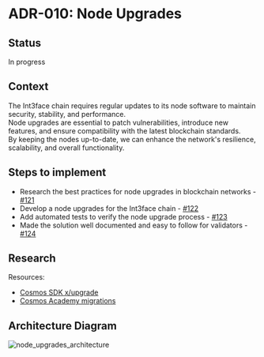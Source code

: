 # ADR-010: Node Upgrades

## Status

In progress

## Context

The Int3face chain requires regular updates to its node software to maintain security, stability, and performance. \
Node upgrades are essential to patch vulnerabilities, introduce new features, and ensure compatibility with the latest blockchain standards. \
By keeping the nodes up-to-date, we can enhance the network's resilience, scalability, and overall functionality.

## Steps to implement

- Research the best practices for node upgrades in blockchain networks - [#121](https://github.com/Int3facechain/bridge/issues/121)
- Develop a node upgrades for the Int3face chain - [#122](https://github.com/Int3facechain/bridge/issues/122)
- Add automated tests to verify the node upgrade process - [#123](https://github.com/Int3facechain/bridge/issues/123)
- Made the solution well documented and easy to follow for validators - [#124](https://github.com/Int3facechain/bridge/issues/124)

## Research

Resources:
- [Cosmos SDK x/upgrade](https://docs.cosmos.network/v0.47/build/modules/upgrade)
- [Cosmos Academy migrations](https://tutorials.cosmos.network/academy/2-cosmos-concepts/16-migrations.html)

## Architecture Diagram

![node_upgrades_architecture](../images/node_upgrades_architecture.png)


